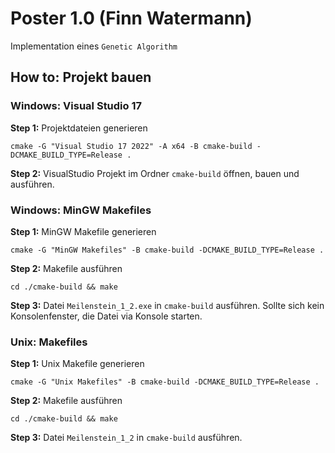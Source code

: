 # Poster 1.0 (Finn Watermann)

Implementation eines `Genetic Algorithm`

## How to: Projekt bauen

### Windows: Visual Studio 17

**Step 1:** Projektdateien generieren
```
cmake -G "Visual Studio 17 2022" -A x64 -B cmake-build -DCMAKE_BUILD_TYPE=Release .
```

**Step 2:**
VisualStudio Projekt im Ordner `cmake-build` öffnen, bauen und ausführen.

### Windows: MinGW Makefiles

**Step 1:** MinGW Makefile generieren
```
cmake -G "MinGW Makefiles" -B cmake-build -DCMAKE_BUILD_TYPE=Release .
```

**Step 2:** Makefile ausführen
```
cd ./cmake-build && make
```

**Step 3:**
Datei `Meilenstein_1_2.exe` in `cmake-build` ausführen. Sollte sich kein Konsolenfenster, die Datei via Konsole starten.

### Unix: Makefiles

**Step 1:** Unix Makefile generieren
```
cmake -G "Unix Makefiles" -B cmake-build -DCMAKE_BUILD_TYPE=Release .
```

**Step 2:** Makefile ausführen
```
cd ./cmake-build && make
```

**Step 3:**
Datei `Meilenstein_1_2` in `cmake-build` ausführen.